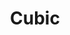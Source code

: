 ---
title: "Cubic"
description: "Distributed monitoring system"
subDesc: "Distributed monitoring system"
feature1Img: ""
feature1Title: ""
feature1Desc: ""
feature2Img: ""
feature2Title: ""
feature2Desc: ""
feature3Img: ""
feature3Title: ""
feature3Desc: ""
feature4Img: ""
feature4Title: ""
feature4Desc: ""
feature5Img: ""
feature5Title: ""
feature5Desc: ""
feature6Img: ""
feature6Title: ""
feature6Desc: ""
startUp: "Start up"
link: "https://cubic.jiagoujishu.com/"
github: "https://github.com/dromara/cubic"
gitee: "https://gitee.com/dromara/cubic"
level: "monitoring"
weight: 10
showIntroduce: false
showFeature: false
icon: "/img/logo/cubic.png"
---